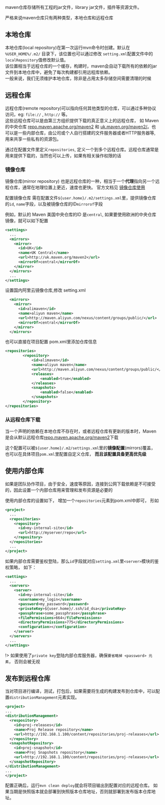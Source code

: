 maven仓库存储所有工程的jar文件，library jar文件，插件等资源文件。

严格来说maven仓库只有两种类型，本地仓库和远程仓库
## 本地仓库
本地仓库(local repository)在第一次运行mvn命令时创建。默认在 `%USER_HOME%/.m2/` 目录下，该位置也可以通过修改 `setting.xml`配置文件中的 `localRepository`值修改默认值。  
该位置相当于远程仓库的一个缓存，构建时，maven会自动下载所有的依赖的jar文件到本地仓库中，避免了每次构建都引用远程库依赖。  
一般来说，我们无须维护本地仓库，除非是占用太多存储空间需要清理的时候

## 远程仓库
远程仓库(remote repository)可以指向任何其他类型的仓库，可以通过多种协议访问，eg: `file://` , `http://` 等。  
这些远程仓库可以是由第三方组织提供下载的真正意义上的远程仓库， 如 Maven的中央仓库 [repo.maven.apache.org/maven2](http://repo.maven.apache.org/maven2/) 和 [uk.maven.org/maven2/](http://uk.maven.org/maven2/)。也可以是一些内部仓库，由公司或个人自行搭建的文件服务器或者HTTP服务器等, 用来共享一些私有的资源包。

通过在配置文件里定义`repositories`, 定义一个到多个远程仓库。远程仓库通常是用来提供下载的，当然也可以上传，如果有相关操作权限的话

###  镜像仓库
镜像仓库(mirror repository) 也是远程仓库的一种，相当于一个**代理**指向另一个远程仓库，通常在地理位置上更近，速度也更快。 官方文档见 [镜像仓库使用](https://maven.apache.org/guides/mini/guide-mirror-settings.html)   

配置镜像仓库 需在配置文件`${user.home}/.m2/settings.xml`里，提供镜像仓库的`id`, `name`字段，以及被镜像仓库的ID`mirrorof`字段  

例如，默认的 Maven 美国中央仓库的ID 是`central`, 如果要使用欧洲的中央仓库镜像，就可以如下配置

```xml
<settings>
  ...
  <mirrors>
    <mirror>
      <id>UK</id>
      <name>UK Central</name>
      <url>http://uk.maven.org/maven2</url>
      <mirrorOf>central</mirrorOf>
    </mirror>
  </mirrors>
  ...
</settings>
```
设置国内阿里云镜像仓库,修改 setting.xml
```xml
  <mirrors>
    <mirror>
      <id>alimaven</id>
      <name>aliyun maven</name>
      <url>http://maven.aliyun.com/nexus/content/groups/public/</url>
      <mirrorOf>central</mirrorOf>        
    </mirror>
  </mirrors>
```
也可以直接在项目配置 pom.xml里添加仓库信息
```xml
<repositories>  
        <repository>  
            <id>alimaven</id>  
            <name>aliyun maven</name>  
            <url>http://maven.aliyun.com/nexus/content/groups/public/</url>  
            <releases>  
                <enabled>true</enabled>  
            </releases>  
            <snapshots>  
                <enabled>false</enabled>  
            </snapshots>  
        </repository>  
</repositories>  
```

### 从远程仓库下载
当一个声明的依赖在本地仓库不存在时，或者远程仓库有更新的版本时，Maven是会从默认远程仓库[repo.maven.apache.org/maven2](http://repo.maven.apache.org/maven2/)下载  

这个配置可以被`${user.home}/.m2/settings.xml`里的**镜像配置**(mirrors)覆盖，
也可以在具体项目`pom.xml`里配置自定义仓库， **而且该配置具备更高优先级**

## 使用内部仓库
如果是团队协作项目，由于安全，速度等原因，连接到公网下载依赖是不可接受的，因此设置一个内部仓库用来管理和发布资源是必要的  

使用内部仓库的设置如下， 增加一个`repositories`元素到pom.xml中即可， 形如
```xml
<project>
  ...
  <repositories>
    <repository>
      <id>my-internal-site</id>
      <url>http://myserver/repo</url>
    </repository>
  </repositories>
  ...
</project>
```
如果内部仓库需要鉴权登陆，那么`id`字段就对应`setting.xml`里`<server>`模块的鉴权策略， 如下：
```xml
<settings>
  ...
  <servers>
    <server>
      <id>my-internal-site</id>
      <username>my_login</username>
      <password>my_password</password>
      <privateKey>${user.home}/.ssh/id_dsa</privateKey>
      <passphrase>some_passphrase</passphrase>
      <filePermissions>664</filePermissions>
      <directoryPermissions>775</directoryPermissions>
      <configuration></configuration>
    </server>
  </servers>
  ...
</settings>
```
!> 如果使用了`private key`登陆内部仓库服务器，确保`要省略掉 <password> 元素`， 否则会被无视

## 发布到远程仓库
当对项目进行编译，测试，打包后，如果需要将生成的构建发布到仓库中，可以配置`distributionManagement`元素实现。  
```xml
<project>
...
<distributionManagement>
  <respository>
    <id>proj-releases</id>
    <name>Proj Release repository</name>
    <url>http://192.168.1.100/content/repositories/proj-releases</url>
  </repository>
  <snapshotRepository>
    <id>proj-snapshot</id>
    <name>Proj Snapshots repository</name>
    <url>http://192.168.1.100/content/repositories/proj-releases</url>
  </snapshotRepository>
</distributionManagement>
...
</project>
```
配置正确后，运行`mvn clean deploy`就会将项目输出到配置对应的远程仓库。
如果当期是快照版本就会部署到快照版本仓库地址，否则就部署到发布版本仓库地址。
